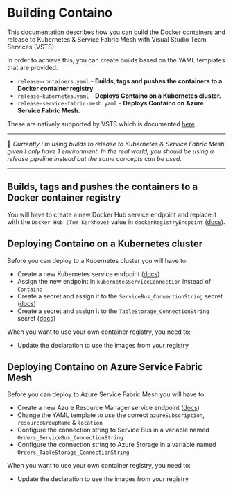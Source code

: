 # Building Containo
This documentation describes how you can build the Docker containers and release to Kubernetes & Service Fabric Mesh with Visual Studio Team Services (VSTS).

In order to achieve this, you can create builds based on the YAML templates that are provided:
- `release-containers.yaml` - **Builds, tags and pushes the containers to a Docker container registry.**
- `release-kubernetes.yaml` - **Deploys Containo on a Kubernetes cluster.**
- `release-service-fabric-mesh.yaml` - **Deploys Containo on Azure Service Fabric Mesh.**

These are natively supported by VSTS which is documented [here](https://docs.microsoft.com/en-us/vsts/pipelines/build/yaml?view=vsts#manually-create-a-yaml-build-definition).

----------------------------

:rotating_light: _Currently I'm using builds to release to Kubernetes & Service Fabric Mesh given I only have 1 environment. In the real world, you should be using a release pipeline instead but the same concepts can be used._

----------------------------

## Builds, tags and pushes the containers to a Docker container registry
You will have to create a new Docker Hub service endpoint and replace it with the `Docker Hub (Tom Kerkhove)` value in `dockerRegistryEndpoint` ([docs]((https://docs.microsoft.com/en-us/vsts/pipelines/library/service-endpoints?view=vsts#sep-docreg))).

## Deploying Containo on a Kubernetes cluster
Before you can deploy to a Kubernetes cluster you will have to:
- Create a new Kubernetes service endpoint ([docs](https://docs.microsoft.com/en-us/vsts/pipelines/library/service-endpoints?view=vsts#sep-kuber))
- Assign the new endpoint in `kubernetesServiceConnection` instead of `Containo`
- Create a secret and assign it to the `ServiceBus_ConnectionString` secret ([docs](https://kubernetes.io/docs/concepts/configuration/secret/#creating-a-secret-manually))
- Create a secret and assign it to the `TableStorage_ConnectionString` secret ([docs](https://kubernetes.io/docs/concepts/configuration/secret/#creating-a-secret-manually))

When you want to use your own container registry, you need to:
- Update the declaration to use the images from your registry

## Deploying Containo on Azure Service Fabric Mesh
Before you can deploy to Azure Service Fabric Mesh you will have to:
- Create a new Azure Resource Manager service endpoint ([docs](https://docs.microsoft.com/en-us/vsts/pipelines/library/service-endpoints?view=vsts#sep-azure-rm))
- Change the YAML template to use the correct `azureSubscription`, `resourceGroupName` & `location`
- Configure the connection string to Service Bus in a variable named `Orders_ServiceBus_ConnectionString`
- Configure the connection string to Azure Storage in a variable named `Orders_TableStorage_ConnectionString`

When you want to use your own container registry, you need to:
- Update the declaration to use the images from your registry
